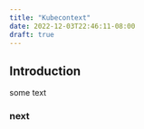 ```yaml
---
title: "Kubecontext"
date: 2022-12-03T22:46:11-08:00
draft: true
---
```


## Introduction

some text


### next
